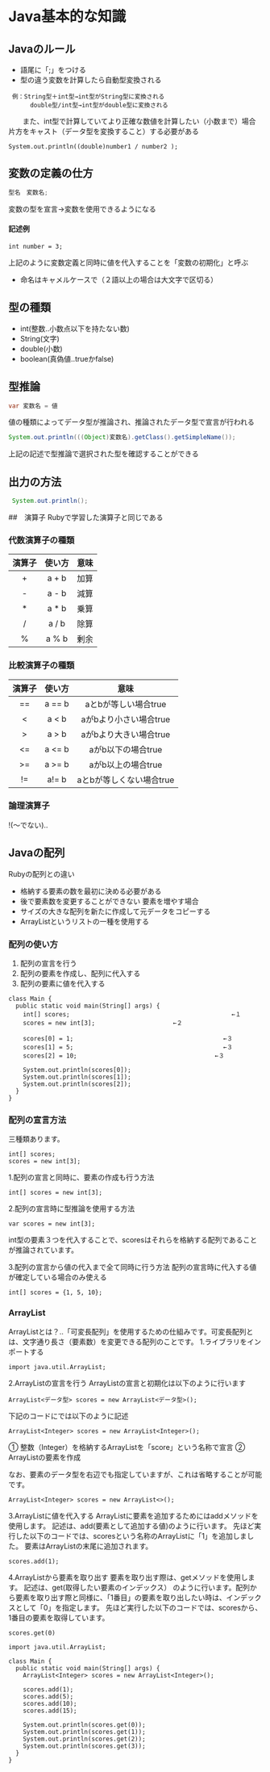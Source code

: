 # Java基本的な知識

## Javaのルール
* 語尾に「;」をつける
* 型の違う変数を計算したら自動型変換される<br>
```
 例：String型＋int型→int型がString型に変換される
      double型/int型→int型がdouble型に変換される
```
　　また、int型で計算していてより正確な数値を計算したい（小数まで）場合片方をキャスト（データ型を変換すること）する必要がある
```
System.out.println((double)number1 / number2 );
```

## 変数の定義の仕方
```java
型名　変数名;
```
変数の型を宣言→変数を使用できるようになる<br>

#### 記述例
```
int number = 3;
```
上記のように変数定義と同時に値を代入することを「変数の初期化」と呼ぶ

* 命名はキャメルケースで（２語以上の場合は大文字で区切る）

## 型の種類
* int(整数‥小数点以下を持たない数)
* String(文字)
* double(小数)
* boolean(真偽値‥trueかfalse)

## 型推論
```java
var 変数名 = 値
```
値の種類によってデータ型が推論され、推論されたデータ型で宣言が行われる

```java
System.out.println(((Object)変数名).getClass().getSimpleName());
```
上記の記述で型推論で選択された型を確認することができる


## 出力の方法

```java
 System.out.println();
```

##　演算子
Rubyで学習した演算子と同じである
### 代数演算子の種類

| 演算子 | 使い方 | 意味 |
| :---: | :---: | :---: |
| + | a + b | 加算 |
| - | a - b | 減算 |
| *	| a * b | 乗算 |
| / | a / b | 除算 |
| % | a % b | 剰余 |

### 比較演算子の種類

| 演算子 | 使い方 | 意味 |
| :---: | :---: | :---: |
| == | a == b | aとbが等しい場合true |
| < | a < b | aがbより小さい場合true |
| > | a > b | aがbより大きい場合true |
| <= | a <= b | aがb以下の場合true |
| >= | a >= b | aがb以上の場合true |
| != | a!= b | aとbが等しくない場合true |

### 論理演算子

!(〜でない)‥


## Javaの配列
Rubyの配列との違い
* 格納する要素の数を最初に決める必要がある
* 後で要素数を変更することができない
要素を増やす場合
* サイズの大きな配列を新たに作成して元データをコピーする
* ArrayListというリストの一種を使用する

### 配列の使い方
1. 配列の宣言を行う
2. 配列の要素を作成し、配列に代入する
3. 配列の要素に値を代入する
```
class Main {
  public static void main(String[] args) {
    int[] scores;　　　　　　　　　　　　　　　　　　　　　　　　　　　←１
    scores = new int[3];　　　　　　　　　　　　　←２

    scores[0] = 1;　　　　　　　　　　　　　　　　　　　　　　　　　←３
    scores[1] = 5;　　　　　　　　　　　　　　　　　　　　　　　　　←３
    scores[2] = 10;　　　　　　　　　　　　　　　　　　　　　　　←３

    System.out.println(scores[0]);
    System.out.println(scores[1]);
    System.out.println(scores[2]);
  }
}
```
### 配列の宣言方法
三種類あります。
```
int[] scores;
scores = new int[3];
```

1.配列の宣言と同時に、要素の作成も行う方法
```
int[] scores = new int[3];
```
2.配列の宣言時に型推論を使用する方法
```
var scores = new int[3];
```
int型の要素３つを代入することで、scoresはそれらを格納する配列であることが推論されています。

3.配列の宣言から値の代入まで全て同時に行う方法
配列の宣言時に代入する値が確定している場合のみ使える
```
int[] scores = {1, 5, 10};
```

### ArrayList
ArrayListとは？‥「可変長配列」を使用するための仕組みです。可変長配列とは、文字通り長さ（要素数）を変更できる配列のことです。
1.ライブラリをインポートする
```
import java.util.ArrayList;
```
2.ArrayListの宣言を行う
ArrayListの宣言と初期化は以下のように行います
```
ArrayList<データ型> scores = new ArrayList<データ型>();
```
下記のコードにでは以下のように記述
```
ArrayList<Integer> scores = new ArrayList<Integer>();
```
① 整数（Integer）を格納するArrayListを「score」という名称で宣言
② ArrayListの要素を作成

なお、要素のデータ型を右辺でも指定していますが、これは省略することが可能です。
```
ArrayList<Integer> scores = new ArrayList<>();
```
3.ArrayListに値を代入する
ArrayListに要素を追加するためにはaddメソッドを使用します。
記述は、add(要素として追加する値)のように行います。
先ほど実行した以下のコードでは、scoresという名称のArrayListに「1」を追加しました。
要素はArrayListの末尾に追加されます。
```
scores.add(1);
```
4.ArrayListから要素を取り出す
要素を取り出す際は、getメソッドを使用します。
記述は、get(取得したい要素のインデックス） のように行います。配列から要素を取り出す際と同様に、「1番目」の要素を取り出したい時は、インデックスとして「0」を指定します。
先ほど実行した以下のコードでは、scoresから、1番目の要素を取得しています。
```
scores.get(0)
```

```
import java.util.ArrayList;

class Main {
  public static void main(String[] args) {
    ArrayList<Integer> scores = new ArrayList<Integer>();

    scores.add(1);
    scores.add(5);
    scores.add(10);
    scores.add(15);

    System.out.println(scores.get(0));
    System.out.println(scores.get(1));
    System.out.println(scores.get(2));
    System.out.println(scores.get(3));
  }
}
```
